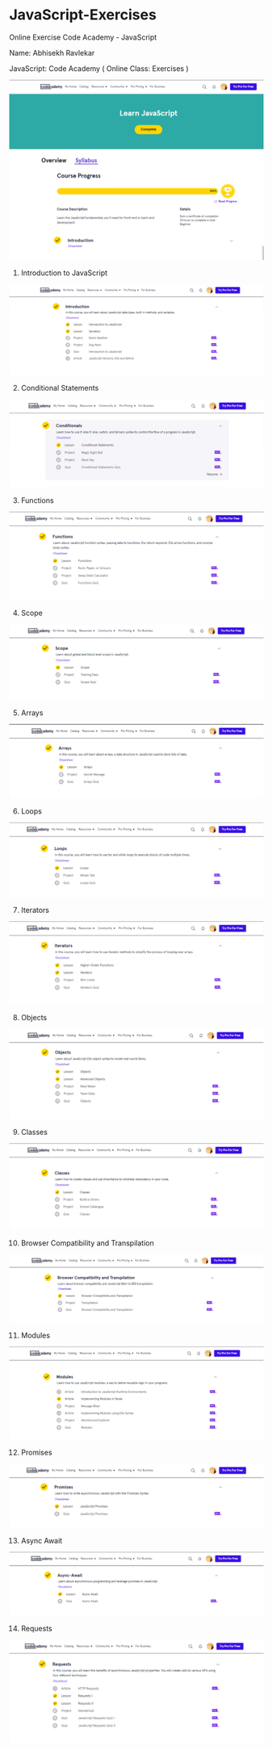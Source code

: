 # JavaScript-Exercises
Online Exercise Code Academy - JavaScript

Name: Abhisekh Ravlekar

JavaScript: Code Academy ( Online Class: Exercises )

![](JavaScript/01_Online-Class-Exercises.png)

1. Introduction to JavaScript

![](JavaScript/02_Introduction-to-JavaScript.png)

2. Conditional Statements

![](JavaScript/03_Conditional-Statements.png)

3. Functions

![](JavaScript/04_Functions.png)

4. Scope

![](JavaScript/05_Scope.png)

5. Arrays

![](JavaScript/06_Arrays.png)

6. Loops

![](JavaScript/07_Loops.png)

7. Iterators

![](JavaScript/08_Iterators.png)

8. Objects

![](JavaScript/09_Objects.png)

9. Classes

![](JavaScript/10_Classes.png)

10. Browser Compatibility and Transpilation

![](JavaScript/11_Browser-Compatibility-and-Transpilation.png)

11. Modules

![](JavaScript/12_Modules.png)

12. Promises

![](JavaScript/13_Promises.png)

13. Async Await

![](JavaScript/14_Async-Await.png)

14. Requests

![](JavaScript/15_Requests.png)


